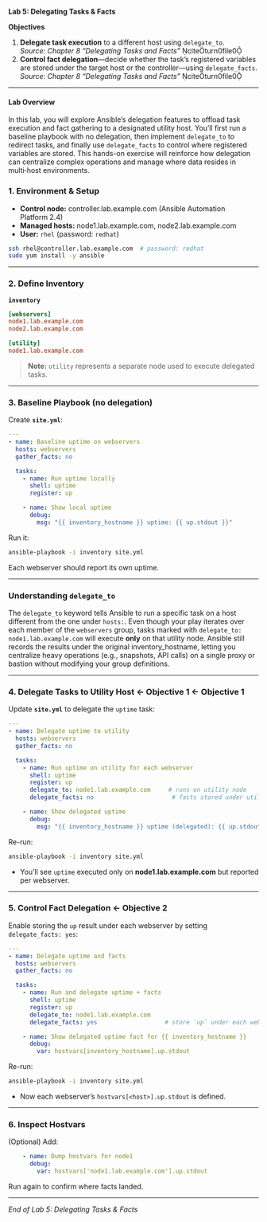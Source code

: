 **Lab 5: Delegating Tasks & Facts**

**Objectives**

1. **Delegate task execution** to a different host using `delegate_to`.  
   _Source: Chapter 8 “Delegating Tasks and Facts”_ citeturn0file0
2. **Control fact delegation**—decide whether the task’s registered variables are stored under the target host or the controller—using `delegate_facts`.  
   _Source: Chapter 8 “Delegating Tasks and Facts”_ citeturn0file0

---

#### Lab Overview

In this lab, you will explore Ansible’s delegation features to offload task execution and fact gathering to a designated utility host. You’ll first run a baseline playbook with no delegation, then implement `delegate_to` to redirect tasks, and finally use `delegate_facts` to control where registered variables are stored. This hands-on exercise will reinforce how delegation can centralize complex operations and manage where data resides in multi‑host environments.

### 1. Environment & Setup

- **Control node:** controller.lab.example.com (Ansible Automation Platform 2.4)  
- **Managed hosts:** node1.lab.example.com, node2.lab.example.com  
- **User:** `rhel` (password: `redhat`)

```bash
ssh rhel@controller.lab.example.com  # password: redhat
sudo yum install -y ansible
```  

---

### 2. Define Inventory

**`inventory`**
```ini
[webservers]
node1.lab.example.com
node2.lab.example.com

[utility]
node1.lab.example.com
```

> **Note:** `utility` represents a separate node used to execute delegated tasks.

---

### 3. Baseline Playbook (no delegation)

Create **`site.yml`**:
```yaml
---
- name: Baseline uptime on webservers
  hosts: webservers
  gather_facts: no

  tasks:
    - name: Run uptime locally
      shell: uptime
      register: up

    - name: Show local uptime
      debug:
        msg: "{{ inventory_hostname }} uptime: {{ up.stdout }}"
```

Run it:
```bash
ansible-playbook -i inventory site.yml
```
Each webserver should report its own uptime.

---

### Understanding `delegate_to`

The `delegate_to` keyword tells Ansible to run a specific task on a host different from the one under `hosts:`. Even though your play iterates over each member of the `webservers` group, tasks marked with `delegate_to: node1.lab.example.com` will execute **only** on that utility node. Ansible still records the results under the original inventory_hostname, letting you centralize heavy operations (e.g., snapshots, API calls) on a single proxy or bastion without modifying your group definitions.

---

### 4. Delegate Tasks to Utility Host  ← Objective 1  ← Objective 1

Update **`site.yml`** to delegate the `uptime` task:
```yaml
---
- name: Delegate uptime to utility
  hosts: webservers
  gather_facts: no

  tasks:
    - name: Run uptime on utility for each webserver
      shell: uptime
      register: up
      delegate_to: node1.lab.example.com     # runs on utility node
      delegate_facts: no                      # facts stored under utility by default

    - name: Show delegated uptime
      debug:
        msg: "{{ inventory_hostname }} uptime (delegated): {{ up.stdout }}"
```

Re-run:
```bash
ansible-playbook -i inventory site.yml
```
- You’ll see `uptime` executed only on **node1.lab.example.com** but reported per webserver.

---

### 5. Control Fact Delegation  ← Objective 2

Enable storing the `up` result under each webserver by setting `delegate_facts: yes`:
```yaml
---
- name: Delegate uptime and facts
  hosts: webservers
  gather_facts: no

  tasks:
    - name: Run and delegate uptime + facts
      shell: uptime
      register: up
      delegate_to: node1.lab.example.com
      delegate_facts: yes                   # store `up` under each webserver's hostvars

    - name: Show delegated uptime fact for {{ inventory_hostname }}
      debug:
        var: hostvars[inventory_hostname].up.stdout
```

Re-run:
```bash
ansible-playbook -i inventory site.yml
```
- Now each webserver’s `hostvars[<host>].up.stdout` is defined.

---

### 6. Inspect Hostvars

(Optional) Add:
```yaml
    - name: Dump hostvars for node1
      debug:
        var: hostvars['node1.lab.example.com'].up.stdout
```
Run again to confirm where facts landed.

---

*End of Lab 5: Delegating Tasks & Facts*
